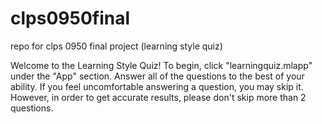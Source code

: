 # clps0950final
repo for clps 0950 final project (learning style quiz)

Welcome to the Learning Style Quiz! 
To begin, click "learningquiz.mlapp" under the "App" section. 
Answer all of the questions to the best of your ability. 
If you feel uncomfortable answering a question, you may skip it. However, in order to get accurate results, please don't skip more than 2 questions. 
